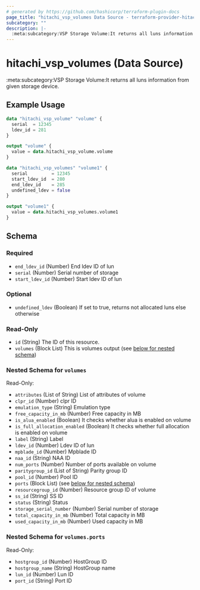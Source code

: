 ```yaml
---
# generated by https://github.com/hashicorp/terraform-plugin-docs
page_title: "hitachi_vsp_volumes Data Source - terraform-provider-hitachi"
subcategory: ""
description: |-
  :meta:subcategory:VSP Storage Volume:It returns all luns information from given storage device.
---
```


# hitachi_vsp_volumes (Data Source)

:meta:subcategory:VSP Storage Volume:It returns all luns information from given storage device.

## Example Usage

```terraform
data "hitachi_vsp_volume" "volume" {
  serial  = 12345
  ldev_id = 281
}

output "volume" {
  value = data.hitachi_vsp_volume.volume
}

data "hitachi_vsp_volumes" "volume1" {
  serial         = 12345
  start_ldev_id  = 280
  end_ldev_id    = 285
  undefined_ldev = false
}

output "volume1" {
  value = data.hitachi_vsp_volumes.volume1
}
```

<!-- schema generated by tfplugindocs -->
## Schema

### Required

- `end_ldev_id` (Number) End ldev ID of lun
- `serial` (Number) Serial number of storage
- `start_ldev_id` (Number) Start ldev ID of lun

### Optional

- `undefined_ldev` (Boolean) If set to true, returns not allocated luns else otherwise

### Read-Only

- `id` (String) The ID of this resource.
- `volumes` (Block List) This is volumes output (see [below for nested schema](#nestedblock--volumes))

<a id="nestedblock--volumes"></a>
### Nested Schema for `volumes`

Read-Only:

- `attributes` (List of String) List of attributes of volume
- `clpr_id` (Number) clpr ID
- `emulation_type` (String) Emulation type
- `free_capacity_in_mb` (Number) Free capacity in MB
- `is_alua_enabled` (Boolean) It checks whether alua is enabled on volume
- `is_full_allocation_enabled` (Boolean) It checks whether full allocation is enabled on volume
- `label` (String) Label
- `ldev_id` (Number) Ldev ID of lun
- `mpblade_id` (Number) Mpblade ID
- `naa_id` (String) NAA ID
- `num_ports` (Number) Number of ports available on volume
- `paritygroup_id` (List of String) Parity group ID
- `pool_id` (Number) Pool ID
- `ports` (Block List) (see [below for nested schema](#nestedblock--volumes--ports))
- `resourcegroup_id` (Number) Resource group ID of volume
- `ss_id` (String) SS ID
- `status` (String) Status
- `storage_serial_number` (Number) Serial number of storage
- `total_capacity_in_mb` (Number) Total capacity in MB
- `used_capacity_in_mb` (Number) Used capacity in MB

<a id="nestedblock--volumes--ports"></a>
### Nested Schema for `volumes.ports`

Read-Only:

- `hostgroup_id` (Number) HostGroup ID
- `hostgroup_name` (String) HostGroup name
- `lun_id` (Number) Lun ID
- `port_id` (String) Port ID


